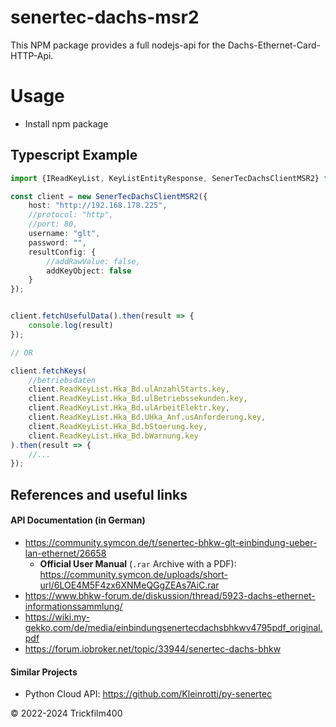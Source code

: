# senertec-dachs-msr2

This NPM package provides a full nodejs-api for the Dachs-Ethernet-Card-HTTP-Api.

# Usage

- Install npm package

## Typescript Example

```typescript
import {IReadKeyList, KeyListEntityResponse, SenerTecDachsClientMSR2} from "@trickfilm400/senertec-dachs-msr2";

const client = new SenerTecDachsClientMSR2({
    host: "http://192.168.178.225",
    //protocol: "http",
    //port: 80,
    username: "glt",
    password: "",
    resultConfig: {
        //addRawValue: false,
        addKeyObject: false
    }
});


client.fetchUsefulData().then(result => {
    console.log(result)
});

// OR

client.fetchKeys(
    //betriebsdaten
    client.ReadKeyList.Hka_Bd.ulAnzahlStarts.key,
    client.ReadKeyList.Hka_Bd.ulBetriebssekunden.key,
    client.ReadKeyList.Hka_Bd.ulArbeitElektr.key,
    client.ReadKeyList.Hka_Bd.UHka_Anf.usAnforderung.key,
    client.ReadKeyList.Hka_Bd.bStoerung.key,
    client.ReadKeyList.Hka_Bd.bWarnung.key
).then(result => {
    //...
});
```

## References and useful links

#### API Documentation (in German)

- https://community.symcon.de/t/senertec-bhkw-glt-einbindung-ueber-lan-ethernet/26658
    - **Official User Manual** (`.rar` Archive with a PDF): https://community.symcon.de/uploads/short-url/6LOE4M5F4zx6XNMeQGgZEAs7AiC.rar 
- https://www.bhkw-forum.de/diskussion/thread/5923-dachs-ethernet-informationssammlung/
- https://wiki.my-gekko.com/de/media/einbindungsenertecdachsbhkwv4795pdf_original.pdf
- https://forum.iobroker.net/topic/33944/senertec-dachs-bhkw

#### Similar Projects

- Python Cloud API: https://github.com/Kleinrotti/py-senertec

&copy; 2022-2024 Trickfilm400
